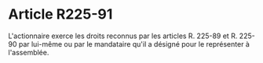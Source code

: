 # Article R225-91

L'actionnaire exerce les droits reconnus par les articles R. 225-89 et R. 225-90 par lui-même ou par le mandataire qu'il a désigné pour le représenter à l'assemblée.
